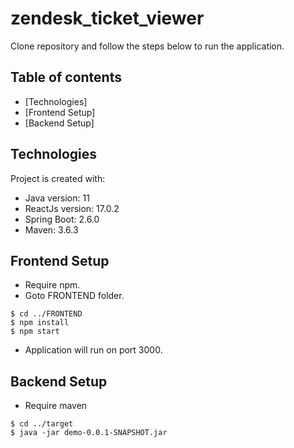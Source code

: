 # zendesk_ticket_viewer

Clone repository and follow the steps below to run the application.

## Table of contents
* [Technologies]
* [Frontend Setup]
* [Backend Setup]


## Technologies
Project is created with:
* Java version: 11
* ReactJs version: 17.0.2
* Spring Boot: 2.6.0
* Maven: 3.6.3
	
## Frontend Setup

* Require npm.
* Goto FRONTEND folder.
```
$ cd ../FRONTEND
$ npm install
$ npm start
```
* Application will run on port 3000.

## Backend Setup

* Require maven
```
$ cd ../target
$ java -jar demo-0.0.1-SNAPSHOT.jar
```

	


